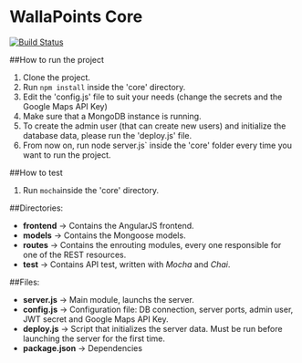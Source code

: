 # WallaPoints Core

[![Build Status](https://travis-ci.org/ismaro3/wallapoints.svg?branch=master)](https://travis-ci.org/ismaro3/wallapoints)

##How to run the project
1. Clone the project.
2. Run `npm install` inside the 'core' directory.
3. Edit the 'config.js' file to suit your needs (change the secrets and the Google Maps API Key)
4. Make sure that a MongoDB instance is running.
5. To create the admin user (that can create new users) and initialize the database data, please run the 'deploy.js' file.
6. From now on, run node server.js` inside the 'core' folder every time you want to run the project.

##How to test
1. Run `mocha`inside the 'core' directory.

##Directories:
* **frontend** -> Contains the AngularJS frontend.
* **models** -> Contains the Mongoose models.
* **routes** -> Contains the enrouting modules, every one responsible for one of the REST resources.
* **test** -> Contains API test, written with _Mocha_ and _Chai_.

##Files:
* **server.js** -> Main module, launchs the server.
* **config.js** -> Configuration file: DB connection, server ports, admin user, JWT secret and Google Maps API Key.
* **deploy.js** -> Script that initializes the server data. Must be run before launching the server for the first time.
* **package.json** -> Dependencies


